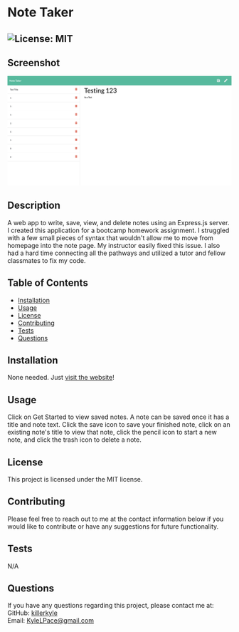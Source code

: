   # Note Taker  
  ##  ![License: MIT](https://img.shields.io/badge/License-MIT-informational?style=for-the-badge&logo=appveyor.svg)  
  ## Screenshot  
  ![Note Taker Screenshot](./public/assets/images/NoteTakerScreenshot.png)
  ## Description  
  A web app to write, save, view, and delete notes using an Express.js server. 
  I created this application for a bootcamp homework assignment. I struggled with a few small pieces of syntax that wouldn't allow me to move from homepage into the note page. My instructor easily fixed this issue. I also had a hard time connecting all the pathways and utilized a tutor and fellow classmates to fix my code.
  ## Table of Contents  
  * [Installation](#installation)  
  * [Usage](#usage)  
  * [License](#license)  
  * [Contributing](#contributing)  
  * [Tests](#tests)  
  * [Questions](#questions)  
  ## Installation  
  None needed. Just [visit the website](https://arcane-sea-55523.herokuapp.com/)!  
  ## Usage  
  Click on Get Started to view saved notes. A note can be saved once it has a title and note text. Click the save icon to save your finished note, click on an existing note's title to view that note, click the pencil icon to start a new note, and click the trash icon to delete a note.  
  ## License  
  This project is licensed under the MIT license.  
  ## Contributing  
  Please feel free to reach out to me at the contact information below if you would like to contribute or have any suggestions for future functionality.  
  ## Tests  
  N/A  
  ## Questions  
  If you have any questions regarding this project, please contact me at:  
  GitHub: [killerkyle](https://github.com/killerkyle)  
  Email: [KyleLPace@gmail.com](mailto:KyleLPace@gmail.com)
  